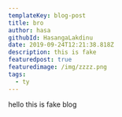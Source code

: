 ```yaml
---
templateKey: blog-post
title: bro
author: hasa
githubId: HasangaLakdinu
date: 2019-09-24T12:21:38.818Z
description: this is fake
featuredpost: true
featuredimage: /img/zzzz.png
tags:
  - ty
---
```

hello this is fake blog
